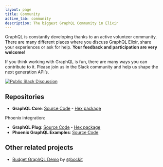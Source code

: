 ```yaml
---
layout: page
title: Community
active_tab: community
description: The biggest GraphQL Community in Elixir
---
```


GraphQL is constantly developing thanks to an active volunteer community. There are many different places where you discuss GraphQL Elixir, share your experiences or ask for help. **Your feedback and participation are very welcome**!

If you think working with GraphQL is fun, there are many ways you can contribute to it. Please join us in the Slack community and help us shape the next generation API’s.

[![Public Slack Discussion](https://graphql-slack.herokuapp.com/badge.svg)](https://graphql-slack.herokuapp.com/)

## Repositories

-   **GraphQL Core**: [Source Code] - [Hex package]

Phoenix integration:
-   **GraphQL Plug**: [Source Code][1] - [Hex package][2]
-   **Phoenix GraphQL Examples**: [Source Code][3]

## Other related projects

- [Budget GraphQL Demo](https://github.com/Bockit/budget) by [@bockit](https://twitter.com/bockit)


  [Source Code]: https://github.com/joshprice/graphql-elixir
  [Hex package]: https://hex.pm/packages/graphql
  [1]: https://github.com/joshprice/plug_graphql
  [2]: https://hex.pm/packages/plug_graphql
  [3]: https://github.com/joshprice/hello_graphql_phoenix
